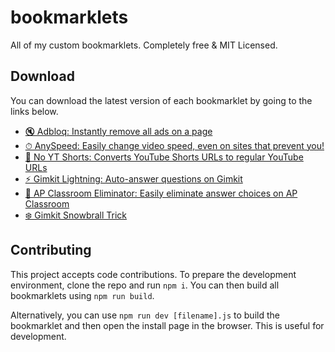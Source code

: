 # bookmarklets

All of my custom bookmarklets. Completely free &amp; MIT Licensed.

## Download

You can download the latest version of each bookmarklet by going to the links below.

-   [🔇 Adbloq: Instantly remove all ads on a page][adbloq]
-   [⏱ AnySpeed: Easily change video speed, even on sites that prevent you!][anyspeed]
-   [📵 No YT Shorts: Converts YouTube Shorts URLs to regular YouTube URLs][no-yt-shorts]
-   [⚡️ Gimkit Lightning: Auto-answer questions on Gimkit][gimkit-lightning]
-   [🚫 AP Classroom Eliminator: Easily eliminate answer choices on AP Classroom][ap-classroom-eliminator]
-   [❄️ Gimkit Snowbrall Trick][gimkit-snowbrall-trick]

## Contributing

This project accepts code contributions. To prepare the development environment, clone the repo and run `npm i`. You can then build all bookmarklets using `npm run build`.

Alternatively, you can use `npm run dev [filename].js` to build the bookmarklet and then open the install page in the browser. This is useful for development.

[adbloq]: https://install-bookmarklet.pages.dev/?url=javascript:!function()%7Bconsole.log(%22Activated%20%F0%9F%94%87%20AdBloq%20bookmarklet.%22)%3Bconst%20rm%3Dfunction(e)%7Bfor(const%20o%20of%20e)o.remove()%7D%2CremoveAds%3De%3D%3E%7Brm(e.querySelectorAll(%5B%22*%5Bid*%3D-ad-%5D%22%2C%22*%5Bclass*%3D-ad-%5D%22%2C%22*%5Bid*%3D_ad_%5D%22%2C%22*%5Bclass*%3D_ad_%5D%22%2C%22*%5Bid*%3D-ads-%5D%22%2C%22*%5Bclass*%3D-ads-%5D%22%2C%22*%5Bid*%3D_ads_%5D%22%2C%22*%5Bclass*%3D_ads_%5D%22%2C%22*%5Bid%5E%3Dad_%5D%22%2C%22*%5Bid%5E%3Dad-%5D%22%2C%22*%5Bid%5E%3Dads_%5D%22%2C%22*%5Bid%5E%3Dads-%5D%22%2C%22*%5Bid*%3Dgoogle_ad%5D%22%2C%22*%5Bclass*%3Dgoogle_ad%5D%22%2C%22*%5Bdata-google-query-id%5D%22%2C%22*%5Bdata-google-av-adk%5D%22%2C%22*%5Baria-label*%3DAdvertisement%5D%22%2C'iframe%5Btitle*%3D%22%20ad%20%22%5D'%2C%22cnx%22%2C%22.GoogleActiveViewElement%22%2C%22.GoogleActiveViewInnerContainer%22%2C%22iframe%5Bid%5E%3DadRoot%5D%22%2C%22video%5Bsrc*%3DAniview%5D%22%2C%22iframe%5BsrcDoc*%3Dceltra%5D%22%2C%22*%5Bclass*%3Dbx-campaign%5D%22%2C%22.ads-mode%22%2C%22video%5Bsrc*%3Dadnxs-simple%5D%22%2C%22*%5Bdata-text-ad%5D%22%2C%22*%5Bclass*%3Dprimisslate%5D%22%2C%22*%5Bid*%3Dprimis_%5D%22%2C%22*%5Btitle*%3DPrimis%5D%22%2C%22*%5Bdata-ad-unit-name%5D%22%2C%22*%5Bid*%3Dtaboola%5D%22%2C%22*%5Bclass*%3Dtaboola%5D%22%2C%22phoenix-outbrain%22%5D.join(%22%2C%22)))%3Be%3Dwindow.location.hostname%3Be.endsWith(%22wikipedia.org%22)%3Fdocument.querySelector(%22div%5Baria-label%5E%3Dfundraising%5D%22)%3F.querySelector(%22.frb-inline-close%22)%3F.click%3F.()%3Ae.endsWith(%22sporcle.com%22)%26%26document.querySelector(%22.avp-p-cn-close%22)%3F.click%3F.()%7D%2Cobserver%3Dnew%20MutationObserver(e%3D%3E%7Bfor(const%20o%20of%20e)o.addedNodes%26%26o.addedNodes.forEach(e%3D%3EremoveAds(e.parentElement))%7D)%3Bobserver.observe(document.body%2C%7BchildList%3A!0%2Csubtree%3A!0%7D)%2Cdocument.documentElement.children.length%3C%3D2%3FremoveAds(document.body)%3AremoveAds(document.documentElement)%3B%7D()&name=%F0%9F%94%87%20AdBloq
[gimkit-snowbrall-trick]: https://install-bookmarklet.pages.dev/?url=javascript:!function()%7Bif(!window.location.hostname.endsWith(%22gimkit.com%22))throw%20alert(%22This%20bookmarklet%20only%20works%20on%20gimkit.com!%22)%2Cnew%20Error(%22This%20bookmarklet%20only%20works%20on%20gimkit.com!%22)%3Blet%20oldPush%3DArray.prototype.push%2Cgame%3BArray.prototype.push%3Dfunction(...arguments)%7Breturn(this%5B0%5D%3F.scene%7C%7Cthis%5B0%5D%3F.gameObject%3F.scene)%26%26(game%3Dthis%5B0%5D%3F.scene%3F.game%3F%3Fthis%5B0%5D.gameObject.scene.game%2Cwindow.phaserGame%3Dgame%2Cconsole.log(%22%25cSuccessfully%20found%20Phaser%20game!%22%2C%22color%3A%20green%22)%2CArray.prototype.push%3DoldPush)%2ColdPush.call(this%2C...arguments)%7D%3Bconst%20move%3D(e%2Co%2Cs)%3D%3E%7BphaserGame.scene.scenes%5B0%5D.worldManager.physics.bodiesManager.movableBodies%5B0%5D.pos%5Bo%5D%2B%3Ds%3F48%3A-48%2Ce%3C5%26%26setTimeout(()%3D%3Emove(e%2B1%2Co%2Cs)%2C115)%7D%3Bwindow.onkeydown%3De%3D%3E%7Bswitch(e.key.toLowerCase())%7Bcase%22j%22%3Amove(0%2C%22x%22%2C!0)%3Bbreak%3Bcase%22g%22%3Amove(0%2C%22x%22%2C!1)%3Bbreak%3Bcase%22y%22%3Amove(0%2C%22y%22%2C!1)%3Bbreak%3Bcase%22h%22%3Amove(0%2C%22y%22%2C!0)%7D%7D%3B%7D()&name=%E2%9D%84%EF%B8%8F%20Gimkit%20Snowbrall%20Trick
[anyspeed]: https://install-bookmarklet.pages.dev/?url=javascript:!function()%7Bconst%20domain%3Dwindow.location.hostname%3Bif(%22drive.google.com%22%3D%3D%3Ddomain)%7Bconst%20a%3Ddocument.getElementById(%22drive-viewer-video-player-object-0%22)%3Bthrow%20alert(%22Please%20re-activate%20AnySpeed%20in%20the%20URL%20that%20will%20open%20shortly%22)%2Cwindow.open(a.src%2C%22_blank%22)%2Cnew%20Error(%22Can't%20use%20AnySpeed%20on%20Google%20Drive.%22)%7Dconst%20videos%3DArray.from(document.querySelectorAll(%22video%22))%2CnewPlaybackRate%3DNumber(prompt(%22What%20rate%20do%20you%20want%3F%22))%3Bif(!newPlaybackRate%7C%7CisNaN(newPlaybackRate))throw%20new%20Error(%22Canceled%20change%20of%20playback%20rate%22)%3Bwindow.anySpeedPlaybackRate%3DnewPlaybackRate%3Bconst%20timeWhenChanged%3DDate.now()%3Bfor(const%20b%20of%20videos)b.playbackRate%3DnewPlaybackRate%2Cb.addEventListener(%22ratechange%22%2C()%3D%3E%7Bvar%20e%3DDate.now()-timeWhenChanged%3Bb.playbackRate!%3DnewPlaybackRate%26%26e%3C500%26%26(console.info(%22%E2%8F%B1%20AnySpeed%20-%20This%20website%20is%20automatically%20changing%20the%20playback%20speed...%20Bypassing%20the%20defenses!%22)%2CrepeatedlySpeedUp(b))%7D)%3Bfunction%20repeatedlySpeedUp(e)%7Be.playbackRate%3Dwindow.anySpeedPlaybackRate%2CrequestAnimationFrame(()%3D%3ErepeatedlySpeedUp(e))%7Dconst%20possibleYouTubePlayers%3DArray.from(document.querySelectorAll(%22iframe%5Bsrc*%3D'youtube.com'%5D%2C%20iframe%5Bsrc*%3D'youtubeeducation.com'%5D%22))%3Bfor(const%20e%20of%20possibleYouTubePlayers)try%7Be%3F.contentWindow%3F.postMessage%26%26repeatedlySendYouTubeMessage(e)%7Dcatch(e)%7Bconsole.error(%22AnySpeed%20detected%20YouTube%20on%20this%20page%2C%20but%20something%20went%20wrong%20controlling%20the%20speed%3A%20%22%2Ce)%7Dfunction%20repeatedlySendYouTubeMessage(e)%7Bvar%20a%3D%7Bevent%3A%22command%22%2Cfunc%3A%22setPlaybackRate%22%2Cargs%3A%5Bwindow.anySpeedPlaybackRate%5D%2Cid%3A1%2Cchannel%3A%22widget%22%7D%3Be.contentWindow.postMessage(JSON.stringify(a)%2C%22*%22)%2CrequestAnimationFrame(()%3D%3ErepeatedlySendYouTubeMessage(e))%7D%7D()&name=%E2%8F%B1%20AnySpeed
[no-yt-shorts]: https://install-bookmarklet.pages.dev/?url=javascript:!function()%7Bif(!window.location.href.includes(%22youtube.com%2Fshorts%22))throw%20alert(%22You%20are%20not%20browsing%20a%20short%20right%20now.%22)%2Cnew%20Error(%22Not%20on%20YT%20Shorts%22)%3Bwindow.location.href%3Dwindow.location.href.replace(%22youtube.com%2Fshorts%2F%22%2C%22youtube.com%2Fwatch%3Fv%3D%22)%3B%7D()&name=%F0%9F%93%B5%20No%20YT%20Shorts
[gimkit-lightning]: https://install-bookmarklet.pages.dev/?url=javascript:!function()%7Blet%20answers%3Dnull%2Croom%3Dnull%2Cis2DGame%3D!1%3Bconst%20decoder%3Dnew%20TextDecoder(%22utf-8%22)%2ConWsMessage%3Dfunction(t)%7Bvar%20t%3Dt%5B%22data%22%5D%2Cn%3Ddecoder.decode(t)%2Co%3DJSON.stringify(n%2Cnull%2C2)%3Bif(n.includes(%22STATE_UPDATE%EF%BF%BDdata%EF%BF%BD%EF%BF%BDtype%EF%BF%BDGAME_QUESTIONS%22))%7Bconsole.log(%22%F0%9F%9A%A8%F0%9F%93%A3%20Received%20STATE_UPDATE%3A%20%22%2C%7Bdata%3At%7D%2Co)%2Croom%7C%7C(%5Be%2Ct%5D%3Dn.match(%2F%EF%BF%BDmessage-(%5B%5E%EF%BF%BD%5D%2B)%EF%BF%BD%2F)%2Croom%3Dt)%3Bvar%20e%2Co%3Dn.split(%22position%22).slice(1)%3Banswers%3D%5B%5D%3Bfor(const%20i%20of%20o)%7Bvar%5B%2Cs%5D%3Di.match(%2F_id%EF%BF%BD(%5B%5E%EF%BF%BD%5D%2B)%EF%BF%BD%2F)%2Cr%3DArray.from(i.matchAll(%2Fcorrect%C3%A3_id%EF%BF%BD(%5B%5E%EF%BF%BD%5D%2B)%EF%BF%BDtext%EF%BF%BD(%5B%5E%EF%BF%BD%5D%2B)%EF%BF%BD%2Fg)).map((%5B%2Ce%2Ct%5D)%3D%3E(%7Bid%3Ae%2Ctext%3At%7D))%3Banswers.push(%7Bid%3As%2CcorrectAnswers%3Ar%7D)%7D%7Delse%20if(n.includes(%22DEVICES_STATES_CHANGES%22))%7Bis2DGame%3D!0%3Bt%3Dn.indexOf('%5B%7B%22type%22%3A%22mc%22%2C%22position%22%3A0%2C')%3Bif(-1!%3D%3Dt)%7Blet%20e%3Dn.slice(t)%3Bo%3De.indexOf('__v%22%3A0%7D%5D')%2Cn%3D(e%3De.slice(0%2Co%2B8)%2Cconsole.log(%22%F0%9F%9A%A8%F0%9F%93%A3%20Received%20DEVICES_STATES_CHANGES%3A%20%22%2Ce)%2CJSON.parse(e))%3Banswers%3Dnew%20Map%3Bfor(const%20c%20of%20n)%7Bvar%20a%3Dc._id%2Cl%3Dc.answers.filter(e%3D%3E!!e.correct).map(e%3D%3E(%7Bid%3Ae._id%2Ctext%3Ae.text%7D))%3Bconsole.log(c)%2Canswers.set(c.text%2C%7Bid%3Aa%2CcorrectAnswers%3Al%7D)%7D%7D%7D%7D%3Blet%20clapping%3D!1%3Bconst%20clickRepeatedly%3De%3D%3E%7Be.click()%2CrequestAnimationFrame(()%3D%3EclickRepeatedly(e))%7D%2Cgame2DInterval%3D()%3D%3E%7Bif(is2DGame%26%26answers%26%260!%3D%3Danswers.size%26%26!(1%3Cwindow.__gimkitLightningWebsocket.readyState)%26%26!clapping)%7Bvar%20e%3Ddocument.evaluate(%22%2F%2Fdiv%5Btext()%3D'Continue'%5D%22%2Cdocument%2Cnull%2CXPathResult.FIRST_ORDERED_NODE_TYPE%2Cnull).singleNodeValue%3Bif(e)e.click()%2Ce.parentElement.style.color%3D%22yellow%22%2Ce.parentElement.parentElement.parentElement.style.transform%3D%22scale(99)%22%3Belse%7Bvar%20e%3Ddocument.evaluate(%22%2F%2Fspan%5Btext()%3D'Fish%20Again'%5D%22%2Cdocument%2Cnull%2CXPathResult.FIRST_ORDERED_NODE_TYPE%2Cnull).singleNodeValue%2Ct%3D(e%26%26!document.evaluate(%22%2F%2Fdiv%5Bcontains(text()%2C'However%2C%20your%20backpack%20cannot%20carry%20more%20of%20this%20fish.')%5D%22%2Cdocument%2Cnull%2CXPathResult.FIRST_ORDERED_NODE_TYPE%2Cnull).singleNodeValue%26%26e.click()%2CArray.from(document.querySelectorAll(%22.notranslate.lang-en%22)))%3Bif(0!%3D%3Dt.length)%7Bvar%20e%3Dt%5B0%5D.textContent%2Cn%3Danswers.get(e)%3Bif(n)for(const%20o%20of%20n.correctAnswers)for(const%20s%20of%20t)s.textContent%3D%3D%3Do.text%26%26(s.click()%2Cs.parentElement.style.color%3D%22yellow%22%2Cs.parentElement.parentElement.parentElement.parentElement.parentElement.style.transform%3D%22scale(99)%22)%3Belse%20console.warn(%22Encountered%20a%20question%20that%20we%20don't%20know%3A%20%22%2Be)%7D%7D%7D%7D%2CclapChecker%3D(setInterval(game2DInterval%2C50)%2C()%3D%3E%7Bvar%20e%3Ddocument.querySelector(%22div.animated.pulse.infinite%22)%3Be%26%26e.textContent.startsWith(%22%F0%9F%91%8F%22)%26%26(console.log(%22Game%20over!%22)%2CclickRepeatedly(e)%2Cclapping%3D!0)%7D)%3BsetInterval(clapChecker%2C250)%3Blet%20answerIndex%3D0%3Bconst%20regularGameInterval%3D()%3D%3E%7Bif(!(is2DGame%7C%7C!answers%7C%7C0%3D%3D%3Danswers.length%7C%7C1%3Cwindow.__gimkitLightningWebsocket.readyState%7C%7Cclapping))%7Bvar%7Bid%3Ae%2CcorrectAnswers%3At%7D%3Danswers%5BanswerIndex%5D%3Btry%7Bwindow.__gimkitLightningWebsocket.send(Uint8Array.from(%60%04%C2%84%C2%A4type%02%C2%A4data%C2%92%C2%B5blueboat_SEND_MESSAGE%C2%83%C2%A4room%C2%AE%24%7Broom%7D%C2%A3key%C2%B1QUESTION_ANSWERED%C2%A4data%C2%82%C2%AAquestionId%C2%B8%24%7Be%7D%C2%A6answer%C2%B8%24%7Bt%5B0%5D.id%7D%C2%A7options%C2%81%C2%A8compress%C3%83%C2%A3nsp%C2%A1%2F%60%2Ce%3D%3Ee.charCodeAt(0)))%7Dcatch(e)%7Bconsole.error(%22Error%20sending%20correct%20answer%3A%20%22%2Be)%7DanswerIndex%3D(answerIndex%2B1)%25answers.length%7D%7D%3BsetInterval(regularGameInterval%2C750)%3Blet%20oldSend%3DWebSocket.prototype.send%3BWebSocket.prototype.send%3Dfunction(e)%7BsetTimeout(()%3D%3E%7Banswers%7C%7C(console.log(%22%E2%9D%8C%20Closing%20websocket%20for%20reconnection%22)%2Cthis.close())%7D%2C5e3)%3Bvar%20t%3DJSON.stringify(decoder.decode(e)%2Cnull%2C2)%3Breturn%20is2DGame%26%26(t%3Dt.match(%2FdeviceId%EF%BF%BD(%5B%5E%EF%BF%BD%5D%2B)%EF%BF%BD%2F))%26%26(room%3Dt%5B1%5D)%2Cthis.addEventListener(%22message%22%2ConWsMessage.bind(this))%2Cwindow.__gimkitLightningWebsocket%3Dthis%2ColdSend.call(this%2Ce)%7D%3B%7D()&name=%E2%9A%A1%EF%B8%8F%20Gimkit%20Lightning
[ap-classroom-eliminator]: https://install-bookmarklet.pages.dev/?url=javascript:!function()%7Bconst%20answers%3DArray.from(document.querySelectorAll(%22.lrn-label%22))%3Bfor(const%20a%20of%20answers)if(!a.querySelector(%22.eliminator%22))%7Bconst%20b%3Ddocument.createElement(%22button%22)%3Bb.style.color%3D%22red%22%2Cb.style.fontSize%3D%221.4em%22%2Cb.style.height%3D%2226px%22%2Cb.style.width%3D%2226px%22%2Cb.style.display%3D%22flex%22%2Cb.style.justifyContent%3D%22center%22%2Cb.style.alignItems%3D%22center%22%2Cb.textContent%3D%22%F0%90%84%82%22%2Cb.classList.add(%22eliminator%22)%2Cb.onclick%3Dt%3D%3E%7Bt.stopPropagation()%2C.4%3D%3Da.style.opacity%3F(a.style.opacity%3D1%2Ca.style.textDecoration%3D%22none%22)%3A(a.style.opacity%3D.4%2Ca.style.textDecoration%3D%22line-through%22)%7D%2Ca.appendChild(b)%7D%7D()&name=%F0%9F%9A%AB%20AP%20Classroom%20Eliminator
